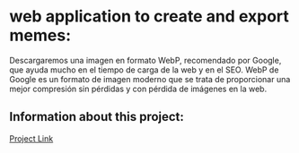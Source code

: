 # web application to create and export memes:

Descargaremos una imagen en formato WebP, recomendado por Google, que ayuda mucho en el tiempo de carga de la web y en el SEO.
WebP de Google es un formato de imagen moderno que se trata de proporcionar una mejor compresión sin pérdidas y con pérdida de imágenes en la web.

## Information about this project:

[Project Link](https://memes-make.netlify.app/)

